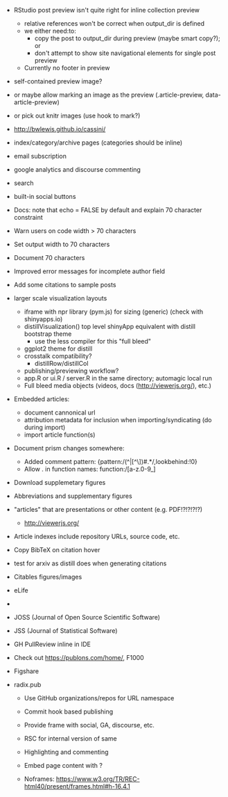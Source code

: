 

- RStudio post preview isn't quite right for inline collection preview
    - relative references won't be correct when output_dir is defined
    - we either need:to:
        - copy the post to output_dir during preview (maybe smart copy?); or
        - don't attempt to show site navigational elements for single post preview
    - Currently no footer in preview


- self-contained preview image?
- or maybe allow marking an image as the preview (.article-preview, data-article-preview)
- or pick out knitr images (use hook to mark?)


- http://bwlewis.github.io/cassini/

- index/category/archive pages (categories should be inline)
- email subscription
- google analytics and discourse commenting
- search
- built-in social buttons

- Docs: note that echo = FALSE by default and explain 70 character constraint
- Warn users on code width > 70 characters
- Set output width to 70 characters
- Document 70 characters

- Improved error messages for incomplete author field

- Add some citations to sample posts

- larger scale visualization layouts
    - iframe with npr library (pym.js) for sizing (generic) (check with shinyapps.io)
    - distillVisualization() top level shinyApp equivalent with distill bootstrap theme 
       - use the less compiler for this
    "full bleed"
    - ggplot2 theme for distill
    - crosstalk compatibility?
        - distillRow/distillCol
    - publishing/previewing workflow?
    - app.R or ui.R / server.R in the same directory; automagic local run
    - Full bleed media objects (videos, docs (http://viewerjs.org/), etc.)

- Embedded articles:

   - document cannonical url
   - attribution metadata for inclusion when importing/syndicating (do during import)
   - import article function(s)


- Document prism changes somewhere:
    - Added comment pattern: {pattern:/(^|[^\\])#.*/,lookbehind:!0}
    - Allow . in function names: function:/[a-z\.0-9_]

- Download supplemetary figures
- Abbreviations and supplementary figures
- "articles" that are presentations or other content (e.g. PDF!?!?!?!?)
    - http://viewerjs.org/
- Article indexes include repository URLs, source code, etc.
- Copy BibTeX on citation hover

- test for arxiv as distill does when generating citations

- Citables figures/images


- eLife
- 

- JOSS (Journal of Open Source Scientific Software)
- JSS (Journal of Statistical Software)


- GH PullReview inline in IDE

- Check out https://publons.com/home/, F1000

- Figshare


- radix.pub
    - Use GitHub organizations/repos for URL namespace
    - Commit hook based publishing
    - Provide frame with social, GA, discourse, etc.
    - RSC for internal version of same
    - Highlighting and commenting
    
    - Embed page content with <noscript></noscript> ?
    - Noframes: https://www.w3.org/TR/REC-html40/present/frames.html#h-16.4.1
    
    
    
